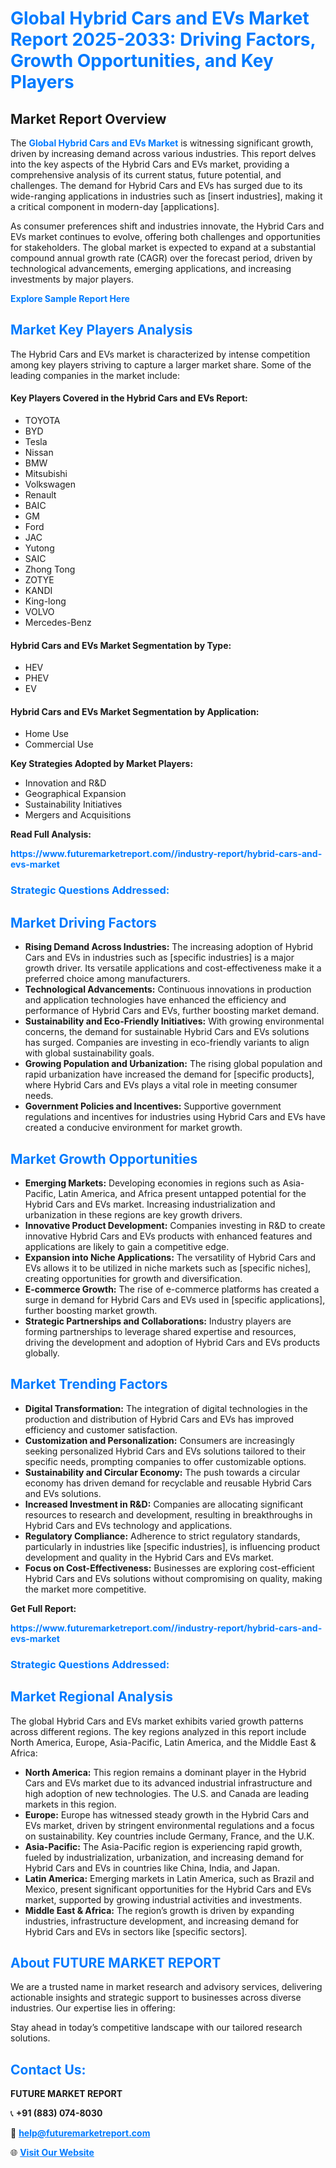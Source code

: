 <h1 style="color: #007BFF;">Global Hybrid Cars and EVs Market Report 2025-2033: Driving Factors, Growth Opportunities, and Key Players</h1>

<section id="overview">
<h2>Market Report Overview</h2>
<p>The <a href="https://www.futuremarketreport.com//industry-report/hybrid-cars-and-evs-market" style="color: #007BFF; text-decoration: none;"><strong>Global Hybrid Cars and EVs Market</strong></a> is witnessing significant growth, driven by increasing demand across various industries. This report delves into the key aspects of the Hybrid Cars and EVs market, providing a comprehensive analysis of its current status, future potential, and challenges. The demand for Hybrid Cars and EVs has surged due to its wide-ranging applications in industries such as [insert industries], making it a critical component in modern-day [applications].</p>
<p>As consumer preferences shift and industries innovate, the Hybrid Cars and EVs market continues to evolve, offering both challenges and opportunities for stakeholders. The global market is expected to expand at a substantial compound annual growth rate (CAGR) over the forecast period, driven by technological advancements, emerging applications, and increasing investments by major players.</p>
</section>

<section id="overview">
<p><a href="https://www.futuremarketreport.com//request-sample/reportId=88572" style="color: #007BFF; text-decoration: none;"><strong>Explore Sample Report Here</strong></a></p>
</section>

<section id="key-players">
<h2 style="color: #007BFF;">Market Key Players Analysis</h2>
<p>The Hybrid Cars and EVs market is characterized by intense competition among key players striving to capture a larger market share. Some of the leading companies in the market include:</p>
<h4>Key Players Covered in the Hybrid Cars and EVs Report:</h4>
<ul><li>TOYOTA</li><li>BYD</li><li>Tesla</li><li>Nissan</li><li>BMW</li><li>Mitsubishi</li><li>Volkswagen</li><li>Renault</li><li>BAIC</li><li>GM</li><li>Ford</li><li>JAC</li><li>Yutong</li><li>SAIC</li><li>Zhong Tong</li><li>ZOTYE</li><li>KANDI</li><li>King-long</li><li>VOLVO</li><li>Mercedes-Benz</li></ul>
<h4>Hybrid Cars and EVs Market Segmentation by Type:</h4>
<ul><li>HEV</li><li>PHEV</li><li>EV</li></ul>

<h4>Hybrid Cars and EVs Market Segmentation by Application:</h4>
<ul><li>Home Use</li><li>Commercial Use</li></ul>
<p><strong>Key Strategies Adopted by Market Players:</strong></p>
<ul>
<li>Innovation and R&D</li>
<li>Geographical Expansion</li>
<li>Sustainability Initiatives</li>
<li>Mergers and Acquisitions</li>
</ul>
</section>

<section>
<p><strong>Read Full Analysis: </strong></p><a href="https://www.futuremarketreport.com//industry-report/hybrid-cars-and-evs-market" style="color: #007BFF; text-decoration: none;"><strong>https://www.futuremarketreport.com//industry-report/hybrid-cars-and-evs-market</strong></a>
<h3 style="color: #007BFF;">Strategic Questions Addressed:</h3>
</section>

<section id="driving-factors">
<h2 style="color: #007BFF;">Market Driving Factors</h2>
<ul>
<li><strong>Rising Demand Across Industries:</strong> The increasing adoption of Hybrid Cars and EVs in industries such as [specific industries] is a major growth driver. Its versatile applications and cost-effectiveness make it a preferred choice among manufacturers.</li>
<li><strong>Technological Advancements:</strong> Continuous innovations in production and application technologies have enhanced the efficiency and performance of Hybrid Cars and EVs, further boosting market demand.</li>
<li><strong>Sustainability and Eco-Friendly Initiatives:</strong> With growing environmental concerns, the demand for sustainable Hybrid Cars and EVs solutions has surged. Companies are investing in eco-friendly variants to align with global sustainability goals.</li>
<li><strong>Growing Population and Urbanization:</strong> The rising global population and rapid urbanization have increased the demand for [specific products], where Hybrid Cars and EVs plays a vital role in meeting consumer needs.</li>
<li><strong>Government Policies and Incentives:</strong> Supportive government regulations and incentives for industries using Hybrid Cars and EVs have created a conducive environment for market growth.</li>
</ul>
</section>

<section id="growth-opportunities">
<h2 style="color: #007BFF;">Market Growth Opportunities</h2>
<ul>
<li><strong>Emerging Markets:</strong> Developing economies in regions such as Asia-Pacific, Latin America, and Africa present untapped potential for the Hybrid Cars and EVs market. Increasing industrialization and urbanization in these regions are key growth drivers.</li>
<li><strong>Innovative Product Development:</strong> Companies investing in R&D to create innovative Hybrid Cars and EVs products with enhanced features and applications are likely to gain a competitive edge.</li>
<li><strong>Expansion into Niche Applications:</strong> The versatility of Hybrid Cars and EVs allows it to be utilized in niche markets such as [specific niches], creating opportunities for growth and diversification.</li>
<li><strong>E-commerce Growth:</strong> The rise of e-commerce platforms has created a surge in demand for Hybrid Cars and EVs used in [specific applications], further boosting market growth.</li>
<li><strong>Strategic Partnerships and Collaborations:</strong> Industry players are forming partnerships to leverage shared expertise and resources, driving the development and adoption of Hybrid Cars and EVs products globally.</li>
</ul>
</section>

<section id="trending-factors">
<h2 style="color: #007BFF;">Market Trending Factors</h2>
<ul>
<li><strong>Digital Transformation:</strong> The integration of digital technologies in the production and distribution of Hybrid Cars and EVs has improved efficiency and customer satisfaction.</li>
<li><strong>Customization and Personalization:</strong> Consumers are increasingly seeking personalized Hybrid Cars and EVs solutions tailored to their specific needs, prompting companies to offer customizable options.</li>
<li><strong>Sustainability and Circular Economy:</strong> The push towards a circular economy has driven demand for recyclable and reusable Hybrid Cars and EVs solutions.</li>
<li><strong>Increased Investment in R&D:</strong> Companies are allocating significant resources to research and development, resulting in breakthroughs in Hybrid Cars and EVs technology and applications.</li>
<li><strong>Regulatory Compliance:</strong> Adherence to strict regulatory standards, particularly in industries like [specific industries], is influencing product development and quality in the Hybrid Cars and EVs market.</li>
<li><strong>Focus on Cost-Effectiveness:</strong> Businesses are exploring cost-efficient Hybrid Cars and EVs solutions without compromising on quality, making the market more competitive.</li>
</ul>
</section>

<section>
<p><strong>Get Full Report: </strong></p><a href="https://www.futuremarketreport.com//industry-report/hybrid-cars-and-evs-market" style="color: #007BFF; text-decoration: none;"><strong>https://www.futuremarketreport.com//industry-report/hybrid-cars-and-evs-market</strong></a>
<h3 style="color: #007BFF;">Strategic Questions Addressed:</h3>
</section>


<section id="regional-analysis">
<h2 style="color: #007BFF;">Market Regional Analysis</h2>
<p>The global Hybrid Cars and EVs market exhibits varied growth patterns across different regions. The key regions analyzed in this report include North America, Europe, Asia-Pacific, Latin America, and the Middle East & Africa:</p>
<ul>
<li><strong>North America:</strong> This region remains a dominant player in the Hybrid Cars and EVs market due to its advanced industrial infrastructure and high adoption of new technologies. The U.S. and Canada are leading markets in this region.</li>
<li><strong>Europe:</strong> Europe has witnessed steady growth in the Hybrid Cars and EVs market, driven by stringent environmental regulations and a focus on sustainability. Key countries include Germany, France, and the U.K.</li>
<li><strong>Asia-Pacific:</strong> The Asia-Pacific region is experiencing rapid growth, fueled by industrialization, urbanization, and increasing demand for Hybrid Cars and EVs in countries like China, India, and Japan.</li>
<li><strong>Latin America:</strong> Emerging markets in Latin America, such as Brazil and Mexico, present significant opportunities for the Hybrid Cars and EVs market, supported by growing industrial activities and investments.</li>
<li><strong>Middle East & Africa:</strong> The region’s growth is driven by expanding industries, infrastructure development, and increasing demand for Hybrid Cars and EVs in sectors like [specific sectors].</li>
</ul>
</section>

<footer>
<h2 style="color: #007BFF;">About FUTURE MARKET REPORT</h2>
<p>We are a trusted name in market research and advisory services, delivering actionable insights and strategic support to businesses across diverse industries. Our expertise lies in offering:</p>

<p>Stay ahead in today’s competitive landscape with our tailored research solutions.</p>

<h2 style="color: #007BFF;">Contact Us:</h2>
<p><strong>FUTURE MARKET REPORT</strong></p>
<p>📞 <strong>+91 (883) 074-8030</strong></p>
<p>📧 <strong><a href="mailto:help@futuremarketreport.com" style="color: #007BFF;">help@futuremarketreport.com</a></strong></p>
<p>🌐 <strong><a href="https://www.futuremarketreport.com/" style="color: #007BFF;">Visit Our Website</a></strong></p>
</footer>